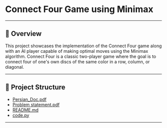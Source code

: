 <h1>
<br>Connect Four Game using Minimax
</h1>

---
## 📍 Overview

This project showcases the implementation of the Connect Four game along with an AI player capable of making optimal moves using the Minimax algorithm. Connect Four is a classic two-player game where the goal is to connect four of one's own discs of the same color in a row, column, or diagonal.

---


## 📂 Project Structure

 * [Persian_Doc.pdf](./Persian_Doc.pdf)
 * [Problem statement.pdf](./Problem%20Statement.pdf)
 * [README.md](./README.md)
 * [code.py](./code.py)

---

